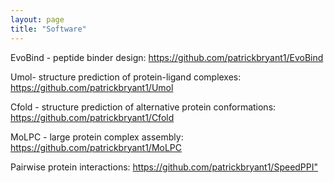 ```yaml
---
layout: page
title: "Software"
---
```



EvoBind - peptide binder design: <https://github.com/patrickbryant1/EvoBind>

Umol- structure prediction of protein-ligand complexes: <https://github.com/patrickbryant1/Umol>

Cfold - structure prediction of alternative protein conformations: <https://github.com/patrickbryant1/Cfold>

MoLPC - large protein complex assembly: <https://github.com/patrickbryant1/MoLPC>

Pairwise protein interactions: <https://github.com/patrickbryant1/SpeedPPI">
